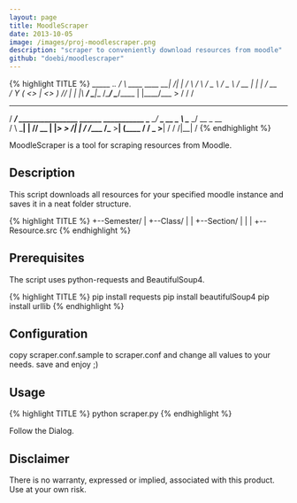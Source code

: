 ```yaml
---
layout: page
title: MoodleScraper
date: 2013-10-05
image: /images/proj-moodlescraper.png
description: "scraper to conveniently download resources from moodle"
github: "doebi/moodlescraper"
---
```


{% highlight TITLE %}
      _____                    .___.
     /     \   ____   ____   __| _/|  |
    /  \ /  \ /  _ \ /  _ \ / __ | |  | _/ __ \
   /    Y    (  <_> |  <_> ) /_/ | |  |_\  ___/
   \____|__  /\____/ \____/\____ | |____/\___  >
           \/                   \/           \/
  _________
 /   _____/ ________________  ______   ___________
 \_____  \_/ ___\_  __ \__  \ \____ \_/ __ \_  __ \
 /        \  \___|  | \// __ \|  |_> >  ___/|  | \/
/_______  /\___  >__|  (____  /   __/ \___  >__|
        \/     \/           \/|__|        \/
{% endhighlight %}

MoodleScraper is a tool for scraping resources from Moodle.


## Description
This script downloads all resources for your specified moodle instance and saves it in a neat folder structure.

{% highlight TITLE %}
+--Semester/
|  +--Class/
|  |  +--Section/
|  |  |  +--Resource.src
{% endhighlight %}


## Prerequisites
The script uses python-requests and BeautifulSoup4.

{% highlight TITLE %}
pip install requests
pip install beautifulSoup4
pip install urllib
{% endhighlight %}

## Configuration
copy scraper.conf.sample to scraper.conf and change all values to your needs.
save and enjoy ;)

## Usage
{% highlight TITLE %}
python scraper.py
{% endhighlight %}

Follow the Dialog.

## Disclaimer
There is no warranty, expressed or implied, associated with this product.
Use at your own risk.
